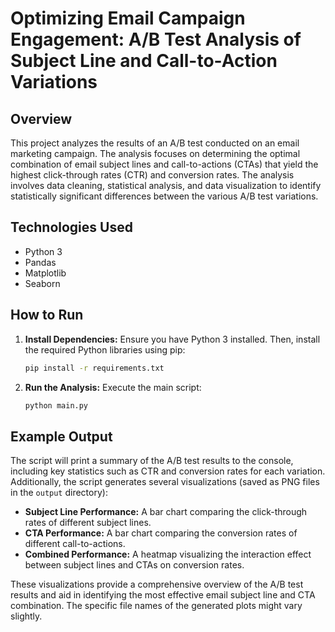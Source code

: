 # Optimizing Email Campaign Engagement: A/B Test Analysis of Subject Line and Call-to-Action Variations

## Overview

This project analyzes the results of an A/B test conducted on an email marketing campaign.  The analysis focuses on determining the optimal combination of email subject lines and call-to-actions (CTAs) that yield the highest click-through rates (CTR) and conversion rates.  The analysis involves data cleaning, statistical analysis, and data visualization to identify statistically significant differences between the various A/B test variations.

## Technologies Used

* Python 3
* Pandas
* Matplotlib
* Seaborn

## How to Run

1. **Install Dependencies:**  Ensure you have Python 3 installed.  Then, install the required Python libraries using pip:

   ```bash
   pip install -r requirements.txt
   ```

2. **Run the Analysis:** Execute the main script:

   ```bash
   python main.py
   ```

## Example Output

The script will print a summary of the A/B test results to the console, including key statistics such as CTR and conversion rates for each variation.  Additionally, the script generates several visualizations (saved as PNG files in the `output` directory):

* **Subject Line Performance:** A bar chart comparing the click-through rates of different subject lines.
* **CTA Performance:** A bar chart comparing the conversion rates of different call-to-actions.
* **Combined Performance:** A heatmap visualizing the interaction effect between subject lines and CTAs on conversion rates.

These visualizations provide a comprehensive overview of the A/B test results and aid in identifying the most effective email subject line and CTA combination.  The specific file names of the generated plots might vary slightly.